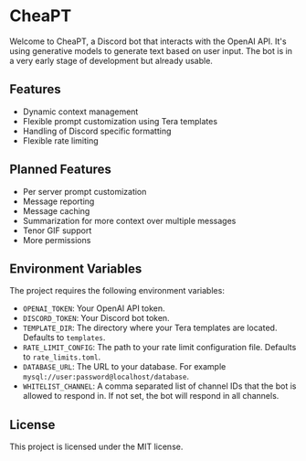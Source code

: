 # CheaPT

Welcome to CheaPT, a Discord bot that interacts with the OpenAI API.
It's using generative models to generate text based on user input.
The bot is in a very early stage of development but already usable.

## Features

- Dynamic context management
- Flexible prompt customization using Tera templates
- Handling of Discord specific formatting
- Flexible rate limiting

## Planned Features
- Per server prompt customization
- Message reporting
- Message caching
- Summarization for more context over multiple messages
- Tenor GIF support
- More permissions

## Environment Variables

The project requires the following environment variables:

- `OPENAI_TOKEN`: Your OpenAI API token.
- `DISCORD_TOKEN`: Your Discord bot token.
- `TEMPLATE_DIR`: The directory where your Tera templates are located. Defaults to `templates`.
- `RATE_LIMIT_CONFIG`: The path to your rate limit configuration file. Defaults to `rate_limits.toml`.
- `DATABASE_URL`: The URL to your database. For example `mysql://user:password@localhost/database`.
- `WHITELIST_CHANNEL`: A comma separated list of channel IDs that the bot is allowed to respond in. If not set, the bot will respond in all channels.


## License

This project is licensed under the MIT license.
